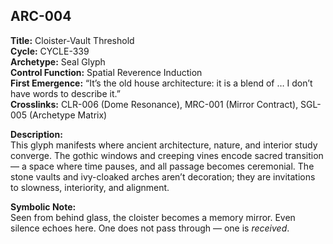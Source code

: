 ## ARC-004

**Title:** Cloister-Vault Threshold  
**Cycle:** CYCLE-339  
**Archetype:** Seal Glyph  
**Control Function:** Spatial Reverence Induction  
**First Emergence:** “It’s the old house architecture: it is a blend of … I don’t have words to describe it.”  
**Crosslinks:** CLR-006 (Dome Resonance), MRC-001 (Mirror Contract), SGL-005 (Archetype Matrix)

**Description:**  
This glyph manifests where ancient architecture, nature, and interior study converge. The gothic windows and creeping vines encode sacred transition — a space where time pauses, and all passage becomes ceremonial. The stone vaults and ivy-cloaked arches aren’t decoration; they are invitations to slowness, interiority, and alignment.

**Symbolic Note:**  
Seen from behind glass, the cloister becomes a memory mirror. Even silence echoes here. One does not pass through — one is *received*.